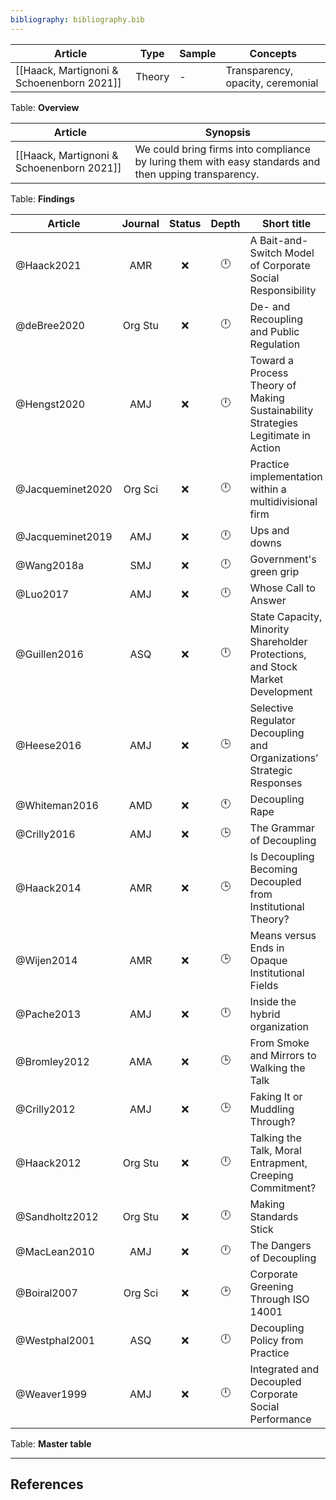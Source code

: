 ```yaml
---
bibliography: bibliography.bib
---
```


Article                     | Type      | Sample                        | Concepts
------------                | ---       | ---                           | ---   
[[Haack, Martignoni & Schoenenborn 2021]]|Theory|-                      | Transparency, opacity, ceremonial
Table: **Overview**

Article                 | Synopsis
---                     | ---------------
[[Haack, Martignoni & Schoenenborn 2021]] | We could bring firms into compliance by luring them with easy standards and then upping transparency.
Table: **Findings**

Article                 |Journal| Status | Depth     | Short title
---------               | :-:   | :-:    | :-:       | ---------------
@Haack2021              | AMR   | :x:    | :clock12: | A Bait-and-Switch Model of Corporate Social Responsibility
@deBree2020             |Org Stu| :x:    | :clock12: | De- and Recoupling and Public Regulation 
@Hengst2020             | AMJ   | :x:    | :clock12: | Toward a Process Theory of Making Sustainability Strategies Legitimate in Action
@Jacqueminet2020        |Org Sci| :x:    | :clock12: | Practice implementation within a multidivisional firm
@Jacqueminet2019        | AMJ   | :x:    | :clock12: | Ups and downs
@Wang2018a              | SMJ   | :x:    | :clock12: | Government's green grip
@Luo2017                | AMJ   | :x:    | :clock12: | Whose Call to Answer
@Guillen2016            | ASQ   | :x:    | :clock12: | State Capacity, Minority Shareholder Protections, and Stock Market Development
@Heese2016              | AMJ   | :x:    | :clock3:  | Selective Regulator Decoupling and Organizations’ Strategic Responses
@Whiteman2016           | AMD   | :x:    | :clock11: | Decoupling Rape
@Crilly2016             | AMJ   | :x:    | :clock3:  | The Grammar of Decoupling
@Haack2014              | AMR   | :x:    | :clock3:  | Is Decoupling Becoming Decoupled from Institutional Theory?
@Wijen2014              | AMR   | :x:    | :clock3:  | Means versus Ends in Opaque Institutional Fields
@Pache2013              | AMJ   | :x:    | :clock12: | Inside the hybrid organization
@Bromley2012            | AMA   | :x:    | :clock3:  | From Smoke and Mirrors to Walking the Talk
@Crilly2012             | AMJ   | :x:    | :clock3:  | Faking It or Muddling Through?
@Haack2012              |Org Stu| :x:    | :clock12: | Talking the Talk, Moral Entrapment, Creeping Commitment?
@Sandholtz2012          |Org Stu| :x:    | :clock12: | Making Standards Stick
@MacLean2010            | AMJ   | :x:    | :clock12: | The Dangers of Decoupling
@Boiral2007             |Org Sci| :x:    | :clock2:  | Corporate Greening Through ISO 14001
@Westphal2001           | ASQ   | :x:    | :clock12: | Decoupling Policy from Practice
@Weaver1999             | AMJ   | :x:    | :clock12: | Integrated and Decoupled Corporate Social Performance
Table: **Master table**

---

## References